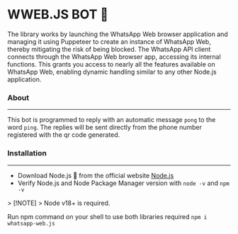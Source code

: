 # WWEB.JS BOT 📱
The library works by launching the WhatsApp Web browser application and managing it using Puppeteer to create an instance of WhatsApp Web, thereby mitigating the risk of being blocked. The WhatsApp API client connects through the WhatsApp Web browser app, accessing its internal functions. This grants you access to nearly all the features available on WhatsApp Web, enabling dynamic handling similar to any other Node.js application.

### About
***
This bot is programmed to reply with an automatic message <code class="highlighter-rouge">pong</code> to the word <code class="highlighter-rouge">ping</code>. The replies will be sent directly from the phone number registered with the qr code generated.

### Installation
***

<ul>
<li> Download Node.js 🍃 from the official website <a href="https://nodejs.org/en/download/" alt="Node.js">Node.js</a> </li>

<li>Verify Node.js and Node Package Manager version with <code class="highlighter-rouge">node -v</code> and <code class="highlighter-rouge">npm -v</code></li>

</ul>
> [!NOTE]  
> Node v18+ is required.


Run npm command on your shell to use both libraries required <code class="highlighter-rouge">npm i whatsapp-web.js</code>

